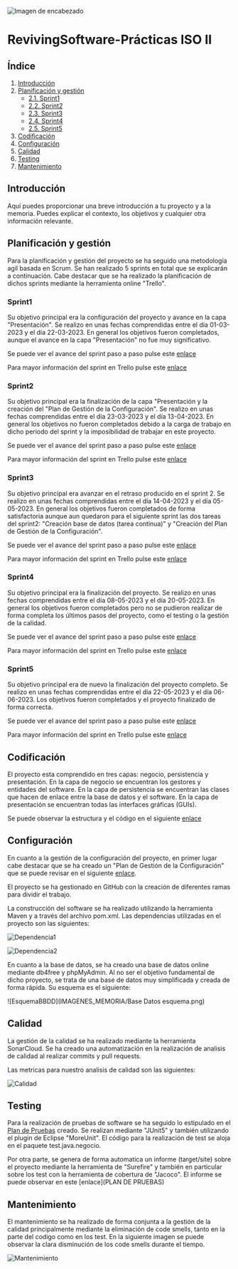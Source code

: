 
![Imagen de encabezado](IMAGENES_MEMORIA/RevivingSoftware.png)

# RevivingSoftware-Prácticas ISO II
## Índice
1. [Introducción](#introducción)
2. [Planificación y gestión](#planificacion)
    - [2.1. Sprint1](#sprint1)
    - [2.2. Sprint2](#sprint2)
    - [2.3. Sprint3](#sprint3)
    - [2.4. Sprint4](#sprint4)
    - [2.5. Sprint5](#sprint5)
3. [Codificación](#codificacion)
4. [Configuración](#configuracion)
5. [Calidad](#calidad)
6. [Testing](#testing)
7. [Mantenimiento](#mantenimiento)



## Introducción<a name="introducción"></a>
Aquí puedes proporcionar una breve introducción a tu proyecto y a la memoria. Puedes explicar el contexto, los objetivos y cualquier otra información relevante.

## Planificación y gestión<a name="planificacion"></a>
Para la planificación y gestión del proyecto se ha seguido una metodología agil basada en Scrum. Se han realizado 5 sprints en total que se explicarán a continuación. Cabe destacar que se ha realizado la planificación de dichos sprints mediante la herramienta online "Trello".
### Sprint1<a name="sprint1"></a>
Su objetivo principal era la configuración del proyecto y avance en la capa "Presentación". Se realizo en unas fechas comprendidas entre el día 01-03-2023 y el día 22-03-2023. En general los objetivos fueron completados, aunque el avance en la capa "Presentación" no fue muy significativo.

Se puede ver el avance del sprint paso a paso pulse este [enlace](https://github.com/ivaann17/RevivingSoftware/tree/Release/SPRINTS/SPRINT%201)

Para mayor información del sprint en Trello pulse este [enlace](https://trello.com/b/jVvZVQfw/sprint-1)
### Sprint2<a name="sprint2"></a>
Su objetivo principal era la finalización de la capa "Presentación y la creación del "Plan de Gestión de la Configuración". Se realizo en unas fechas comprendidas entre el día 23-03-2023 y el día 13-04-2023. En general los objetivos no fueron completados debido a la carga de trabajo en dicho periodo del sprint y la imposibilidad de trabajar en este proyecto.

Se puede ver el avance del sprint paso a paso pulse este [enlace](https://github.com/ivaann17/RevivingSoftware/tree/Release/SPRINTS/SPRINT%202)

Para mayor información del sprint en Trello pulse este [enlace](https://trello.com/b/Xp75PwJj/sprint-2)
### Sprint3<a name="sprint3"></a>
Su objetivo principal era avanzar en el retraso producido en el sprint 2. Se realizo en unas fechas comprendidas entre el día 14-04-2023 y el día 05-05-2023. En general los objetivos fueron completados de forma satisfactoria aunque aun quedaron para el siguiente sprint las dos tareas del sprint2: "Creación base de datos (tarea continua)" y "Creación del Plan de Gestión de la Configuración".

Se puede ver el avance del sprint paso a paso pulse este [enlace](https://github.com/ivaann17/RevivingSoftware/tree/Release/SPRINTS/SPRINT%203)

Para mayor información del sprint en Trello pulse este [enlace](https://trello.com/b/MsY4DWdP/sprint-3)
### Sprint4<a name="sprint4"></a>
Su objetivo principal era la finalización del proyecto. Se realizo en unas fechas comprendidas entre el día 08-05-2023 y el día 20-05-2023. En general los objetivos fueron completados pero no se pudieron realizar de forma completa los últimos pasos del proyecto, como el testing o la gestión de la calidad.

Se puede ver el avance del sprint paso a paso pulse este [enlace](https://github.com/ivaann17/RevivingSoftware/tree/Release/SPRINTS/SPRINT%204)

Para mayor información del sprint en Trello pulse este [enlace](https://trello.com/b/kiRyT5mS/sprint-4)
### Sprint5<a name="sprint5"></a>
Su objetivo principal era de nuevo la finalización del proyecto completo. Se realizo en unas fechas comprendidas entre el día 22-05-2023 y el día 06-06-2023. Los objetivos fueron completados y el proyecto finalizado de forma correcta.

Se puede ver el avance del sprint paso a paso pulse este [enlace](https://github.com/ivaann17/RevivingSoftware/tree/Release/SPRINTS/SPRINT%205)

Para mayor información del sprint en Trello pulse este [enlace](https://trello.com/b/XRbclyOe/sprint-5)

## Codificación<a name="codificacion"></a>
El proyecto esta comprendido en tres capas: negocio, persistencia y presentación. En la capa de negocio se encuentran los gestores y entidades del software. En la capa de persistencia se encuentran las clases que hacen de enlace entre la base de datos y el software. En la capa de presentación se encuentran todas las interfaces gráficas (GUIs).

Se puede observar la estructura y el código en el siguiente [enlace](https://github.com/ivaann17/RevivingSoftware/tree/Release/src)

## Configuración<a name="configuracion"></a>
En cuanto a la gestión de la configuración del proyecto, en primer lugar cabe destacar que se ha creado un "Plan de Gestión de la Configuración" que se puede revisar en el siguiente [enlace](https://github.com/ivaann17/RevivingSoftware/tree/Release/PLAN%20DE%20GESTI%C3%93N%20DE%20CONFIGURACI%C3%93N).

El proyecto se ha gestionado en GitHub con la creación de diferentes ramas para dividir el trabajo.

La construcción del software se ha realizado utilizando la herramienta Maven y a través del archivo pom.xml. Las dependencias utilizadas en el proyecto son las siguientes:

![Dependencia1](IMAGENES_MEMORIA/DEPENDENCIAS.png)

![Dependencia2](IMAGENES_MEMORIA/DEPENDENCIAS2.png)

En cuanto a la base de datos, se ha creado una base de datos online mediante db4free y phpMyAdmin. Al no ser el objetivo fundamental de dicho proyecto, se trata de una base de datos muy simplificada y creada de forma rápida. Su esquema es el siguiente:

![EsquemaBBDD](IMAGENES_MEMORIA/Base Datos esquema.png)

## Calidad<a name="calidad"></a>
La gestión de la calidad se ha realizado mediante la herramienta SonarCloud. Se ha creado una automatización en la realización de analisis de calidad al realizar commits y pull requests.

Las metricas para nuestro analisis de calidad son las siguientes: 

![Calidad](IMAGENES_MEMORIA/Metricas.png)

## Testing<a name="testing"></a>
Para la realización de pruebas de software se ha seguido lo estipulado en el [Plan de Pruebas]() creado. Se realizan mediante "JUnit5" y también utilizando el plugin de Eclipse "MoreUnit". El código para la realización de test se aloja en el paquete test.java.negocio.

Por otra parte, se genera de forma automatica un informe (target/site) sobre el proyecto mediante la herramienta de "Surefire" y también en particular sobre los test con la herramienta de cobertura de "Jacoco". El informe se puede observar en este [enlace](PLAN DE PRUEBAS) 

## Mantenimiento<a name="mantenimiento"></a>
El mantenimiento se ha realizado de forma conjunta a la gestión de la calidad principalmente mediante la eliminación de code smells, tanto en la parte del codigo como en los test. En la siguiente imagen se puede observar la clara disminución de los code smells durante el tiempo.

![Mantenimiento](ruta/a/la/imagen.png)




